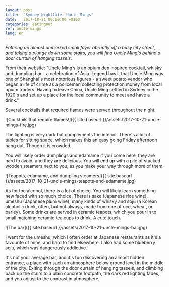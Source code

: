 ```yaml
---
layout: post
title:  "Sydney Nightlife: Uncle Mings"
date:   2017-10-21 00:00:00 +0100
categories: eatingout
ref: uncle-mings
lang: en
---
```


*Entering an almost unmarked small foyer abruptly off a busy city street, and taking a plunge down some stairs, you will find Uncle Ming's behind a door curtain of hanging tassels.*

From their website: "Uncle Ming’s is an opium den inspired cocktail, whisky and dumpling bar - a celebration of Asia. Legend has it that Uncle Ming was one of Shanghai's most notorious figures - a sweet potato vendor who began a life of crime as a policeman collecting protection money from local opium traders. Having to leave China, Uncle Ming settled in Sydney in the 1920's and set up a place for the local community to meet and have a drink."

Several cocktails that required flames were served throughout the night.

![Cocktails that require flames!]({{ site.baseurl }}/assets/2017-10-21-uncle-mings-fire.jpg)

The lighting is very dark but complements the interior. There's a lot of tables for sitting space, which makes this an easy going Friday afternoon hang out. Though it is crowded.

You will likely order dumplings and edamame if you come here, they are hard to avoid, and they are delicious. You will end up with a pile of stacked wooden steamers next to you, as you make your way through more of them.

![Teapots, edamame, and dumpling steamers]({{ site.baseurl }}/assets/2017-10-21-uncle-mings-teapots-and-edamame.jpg)

As for the alcohol, there is a lot of choice. You will likely learn something new faced with so much choice. There is sake (Japanese rice wine), umeshu (Japanese plum wine), many kinds of whisky and soju (a Korean alcoholic drink, often, but not always, made from one of rice, wheat, or barley). Some drinks are served in ceramic teapots, which you pour in to small matching ceramic tea cups to drink. A cute touch.

![The bar]({{ site.baseurl }}/assets/2017-10-21-uncle-mings-bar.jpg)

I went for the umeshu, which I often order at Japanese restaurants as it's a favourite of mine, and hard to find elsewhere. I also had some blueberry soju, which was dangerously addictive. 

It's not your average bar, and it's fun discovering an almost hidden entrance, a place with such an atmosphere below ground level in the middle of the city. Exiting through the door curtain of hanging tassels, and climbing back up the stairs to a plain concrete footpath, the dark red lighting fades, and you adjust to the contrast in atmosphere.

